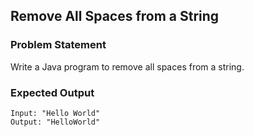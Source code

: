 ## Remove All Spaces from a String

### Problem Statement
Write a Java program to remove all spaces from a string.

### Expected Output
```text
Input: "Hello World"
Output: "HelloWorld"
```